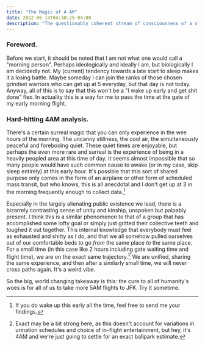 ```yaml
---
title: "The Magic of 4 AM"
date: 2022-06-14T04:30:25-04:00
description: "The questionably coherent stream of consciousness of a sleep deprived guy on how weird The World is."
---
```


### Foreword.
Before we start, it should be noted that I am not what one would call a "morning person". Perhaps ideologically and ideally I am, but biologically I am decidedly not. My (current) tendency towards a late start to sleep makes it a losing battle. Maybe someday I can join the ranks of those chosen grindset warriors who can get up at 5 everyday, but that day is not today. Anyway, all of this is to say that this won't be a "I wake up early and get shit done" flex. In actuality this is a way for me to pass the time at the gate of my early morning flight.

### Hard-hitting 4AM analysis.
There's a certain surreal magic that you can only experience in the wee hours of the morning. The uncanny stillness, the cool air, the simultaneously peaceful and foreboding quiet. These quiet times are enjoyable, but perhaps the even more rare and surreal is the experience of being in a heavily peopled area at this time of day. It seems almost impossible that so many people would have such common cause to awake (or in my case, skip sleep entirely) at this early hour. It's possible that this sort of shared purpose only comes in the form of an airplane or other form of scheduled mass transit, but who knows, this is all anecdotal and I don't get up at 3 in the morning frequently enough to collect data.[^1] 

Especially in the largely alienating public existence we lead, there is a bizarrely contrasting sense of unity and kinship, unspoken but palpably present. I think this is a similar phenomenon to that of a group that has accomplished some lofty goal or simply just gritted their collective teeth and toughed it out together. This internal knowledge that everybody must feel as exhausted and shitty as I do, and that we all somehow pulled ourselves out of our comfortable beds to go _from_ the same place _to_ the same place. For a small time (in this case like 2 hours including gate waiting time and flight time), we are on the exact same trajectory.[^2] We are unified, sharing the same experience, and then after a similarly small time, we will never cross paths again. It's a weird vibe.

So the big, world changing takeaway is this: the cure to all of humanity's woes is for all of us to take more 5AM flights to JFK. Try it sometime.

[^1]: If you do wake up this early all the time, feel free to send me your findings.
[^2]: Exact may be a bit strong here, as this doesn't account for variations in urination schedules and choice of in-flight entertainment, but hey, it's 4AM and we're just going to settle for an exact ballpark estimate.

